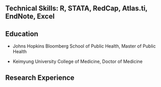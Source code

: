 ## Technical Skills: R, STATA, RedCap, Atlas.ti, EndNote, Excel 

## Education

- Johns Hopkins Bloomberg School of Public Health, Master of Public Health                                                                                 

- Keimyung University College of Medicine, Doctor of Medicine 

## Research Experience 

